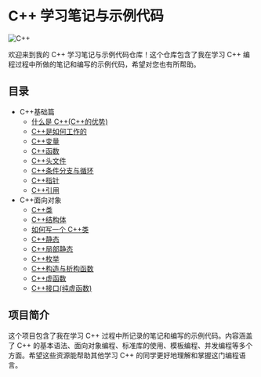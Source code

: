 # C++ 学习笔记与示例代码

![C++](https://img.shields.io/badge/C++-Learning-blue.svg)

欢迎来到我的 C++ 学习笔记与示例代码仓库！这个仓库包含了我在学习 C++ 编程过程中所做的笔记和编写的示例代码，希望对您也有所帮助。

## 目录

- C++基础篇
  - [什么是 C++(C++的优势)](docs/什么是C++.markdown)
  - [C++是如何工作的](docs/C++是如何工作的.md)
  - [C++变量](docs/C++变量.md)
  - [C++函数](docs/C++函数.md)
  - [C++头文件](docs/C++头文件.md)
  - [C++条件分支与循环](docs/C++条件分支与循环.md)
  - [C++指针](docs/C++指针.md)
  - [C++引用](docs/C++引用.md)
- C++面向对象
  - [C++类](docs/C++类.md)
  - [C++结构体](docs/C++结构体.md)
  - [如何写一个 C++类](docs/如何写一个C++类.md)
  - [C++静态](docs/C++静态.md)
  - [C++局部静态](docs/C++局部静态.md)
  - [C++枚举](docs/C++枚举.md)
  - [C++构造与析构函数](docs/C++构造与析构函数.md)
  - [C++虚函数](docs/C++虚函数.md)
  - [C++接口(纯虚函数)](<docs/C++接口(纯虚函数).md>)

## 项目简介

这个项目包含了我在学习 C++ 过程中所记录的笔记和编写的示例代码。内容涵盖了 C++ 的基本语法、面向对象编程、标准库的使用、模板编程、并发编程等多个方面。希望这些资源能帮助其他学习 C++ 的同学更好地理解和掌握这门编程语言。
